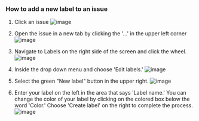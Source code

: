 ### How to add a new label to an issue

1. Click an issue
 ![image](https://github.com/BriannaLind/Workshop-Tasks/assets/104585874/0b6935d3-2788-42c3-b0aa-80db9acbb190)

2. Open the issue in a new tab by clicking the '...' in the upper left corner
 ![image](https://github.com/BriannaLind/Workshop-Tasks/assets/104585874/f7ddd5b1-f0c5-4b07-bd4b-9fb02e42e5eb)

3. Navigate to Labels on the right side of the screen and click the wheel.
 ![image](https://github.com/BriannaLind/Workshop-Tasks/assets/104585874/0711d463-606c-492b-90cd-982db82ba71a)

4. Inside the drop down menu and choose 'Edit labels.'
 ![image](https://github.com/BriannaLind/Workshop-Tasks/assets/104585874/cbeb2ed0-573a-4553-adfd-d9892288b568)


5. Select the green "New label" button in the upper right.
 ![image](https://github.com/BriannaLind/Workshop-Tasks/assets/104585874/76db541e-95c8-417c-927d-8870d2053730)


6. Enter your label on the left in the area that says 'Label name.' You can change the color of your label by clicking on the colored box below the word 'Color.' Choose 'Create label' on the right to complete the process.
 ![image](https://github.com/BriannaLind/Workshop-Tasks/assets/104585874/e83cd165-cc65-4617-8157-b3fc2de40080)


